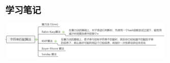 # 学习笔记

![image-20200809233356705](https://raw.githubusercontent.com/CyfforPro/just_a_pics_store/master/img/image-20200809233356705.png)